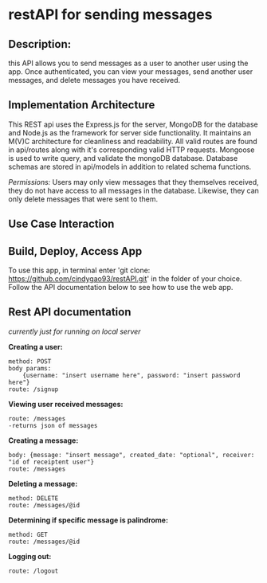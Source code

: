 # restAPI for sending messages

## Description:
this API allows you to send messages as a user to another user using the app. Once authenticated, you can view your messages, send another user messages, and delete messages you have received.

## Implementation Architecture
This REST api uses the Express.js for the server, MongoDB for the database and Node.js as the framework for server side functionality. It maintains an M(V)C architecture for cleanliness and readability. All valid routes are found in api/routes along with it's corresponding valid HTTP requests. Mongoose is used to write query, and validate the mongoDB database. Database schemas are stored in api/models in addition to related schema functions. 

*Permissions:* Users may only view messages that they themselves received, they do not have access to all messages in the database. Likewise, they can only delete messages that were sent to them.


## Use Case Interaction


## Build, Deploy, Access App

To use this app, in terminal enter 'git clone: https://github.com/cindygao93/restAPI.git' in the folder of your choice. Follow the API documentation below to see how to use the web app.

## Rest API documentation
_currently just for running on local server_

**Creating a user:**

```request 
method: POST
body params: 
    {username: "insert username here", password: "insert password here"}
route: /signup
```

**Viewing user received messages:**
```method: GET
route: /messages
-returns json of messages
```

**Creating a message:**
```method: POST
body: {message: "insert message", created_date: "optional", receiver: "id of receiptent user"}
route: /messages
```

**Deleting a message:**
```-deletes message with id of @id
method: DELETE
route: /messages/@id
```

**Determining if specific message is palindrome:**
```-determines if message with id of @id is a palindrome or not
method: GET
route: /messages/@id
```

**Logging out:**
```method: GET
route: /logout
```



